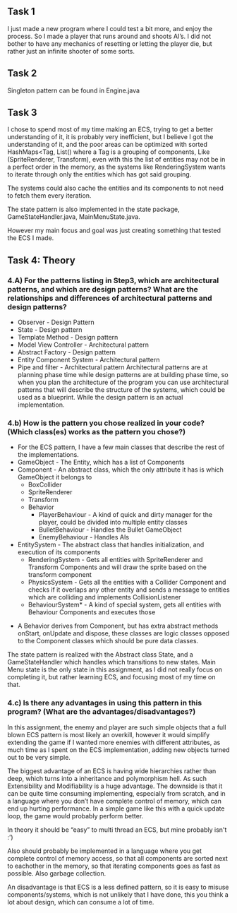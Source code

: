 ## Task 1
I just made a new program where I could test a bit more, and enjoy the process. So I made a player that runs around and shoots AI’s. I did not bother to have any mechanics of resetting or letting the player die, but rather just an infinite shooter of some sorts.

## Task 2
Singleton pattern can be found in Engine.java

## Task 3
I chose to spend most of my time making an ECS, trying to get a better understanding of it, it is probably very inefficient, but I believe I got the understanding of it, and the poor areas can be optimized with sorted HashMaps<Tag, List<Entities>() where a Tag is a grouping of components, Like (SpriteRenderer, Transform), even with this the list of entities may not be in a perfect order in the memory, as the systems like RenderingSystem wants to iterate through only the entities which has got said grouping.

The systems could also cache the entities and its components to not need to fetch them every iteration.

The state pattern is also implemented in the state package, GameStateHandler.java, MainMenuState.java.

However my main focus and goal was just creating something that tested the ECS I made.

## Task 4: Theory
### 4.A) For the patterns listing in Step3, which are architectural patterns, and which are design patterns? What are the relationships and differences of architectural patterns and design patterns?

- Observer - Design Pattern
- State - Design pattern
- Template Method - Design pattern
- Model View Controller - Architectural pattern
- Abstract Factory - Design pattern
- Entity Component System - Architectural pattern
- Pipe and filter - Architectural pattern
Architectural patterns are at planning phase time while design patterns are at building phase time, so when you plan the architecture of the program you can use architectural patterns that will describe the structure of the systems, which could be used as a blueprint. While the design pattern is an actual implementation.

### 4.b) How is the pattern you chose realized in your code? (Which class(es) works as the pattern you chose?)

- For the ECS pattern, I have a few main classes that describe the rest of the implementations. 
- GameObject - The Entity, which has a list of Components
- Component - An abstract class, which the only attribute it has is which GameObject it belongs to
  - BoxCollider
  - SpriteRenderer
  - Transform
  - Behavior
    - PlayerBehaviour - A kind of quick and dirty manager for the player, could be divided into multiple entity classes
    - BulletBehaviour - Handles the Bullet GameObject
    - EnemyBehaviour - Handles AIs
- EntitySystem - The abstract class that handles initialization, and execution of its components
  - RenderingSystem - Gets all entities with SpriteRenderer and Transform Components and will draw the sprite based on the transform component
  - PhysicsSystem - Gets all the entities with a Collider Component and checks if it overlaps any other entity and sends a message to entities which are colliding and implements CollisionListener
  - BehaviourSystem* - A kind of special system, gets all entities with Behaviour Components and executes those

* A Behavior derives from Component, but has extra abstract methods onStart, onUpdate and dispose, these classes are logic classes opposed to the Component classes which should be pure data classes.

The state pattern is realized with the Abstract class State, and a GameStateHandler which handles which transitions to new states. Main Menu state is the only state in this assignment, as I did not really focus on completing it, but rather learning ECS, and focusing most of my time on that.

### 4.c) Is there any advantages in using this pattern in this program? (What are the advantages/disadvantages?)

  In this assignment, the enemy and player are such simple objects that a full blown ECS pattern is most likely an overkill, however it would simplify extending the game if I wanted more enemies with different attributes, as much time as I spent on the ECS implementation, adding new objects turned out to be very simple.

The biggest advantage of an ECS is having wide hierarchies rather than deep, which turns into a inheritance and polymorphism hell. As such Extensibility and Modifiability is a huge advantage. The downside is that it can be quite time consuming implementing, especially from scratch, and in a language where you don’t have complete control of memory, which can end up hurting performance.
In a simple game like this with a quick update loop, the game would probably perform better.

In theory it should be “easy” to multi thread an ECS, but mine probably isn't :’)

Also should probably be implemented in a language where you get complete control of memory access, so that all components are sorted next to eachother in the memory, so that iterating components goes as fast as possible. Also garbage collection.

An disadvantage is that ECS is a less defined pattern, so it is easy to misuse components/systems, which is not unlikely that I have done, this you think a lot about design, which can consume a lot of time.

